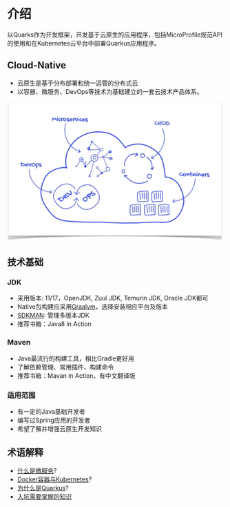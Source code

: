 # 介绍

以Quarks作为开发框架，开发基于云原生的应用程序，包括MicroProfile规范API的使用和在Kubernetes云平台中部署Quarkus应用程序。

## Cloud-Native

* 云原生是基于分布部署和统一运管的分布式云
* 以容器、微服务、DevOps等技术为基础建立的一套云技术产品体系。

![Cloud-Native](/assets/images/1*xLYfw-LedpyFA-Fouzly6A.jpeg)


## 技术基础

### JDK

* 采用版本: 11/17，OpenJDK, Zuul JDK, Temurin JDK, Oracle JDK都可
* Native包构建应采用[Graalvm](https://www.graalvm.org/downloads/)，选择安装相应平台及版本
* [SDKMAN](https://sdkman.io/install): 管理多版本JDK
* 推荐书箱：Java8 in Action

### Maven

* Java最流行的构建工具，相比Gradle更好用
* 了解依赖管理、常用插件、构建命令
* 推荐书箱：Mavan in Action，有中文翻译版


### 适用范围

* 有一定的Java基础开发者
* 编写过Spring应用的开发者
* 希望了解并增强云原生开发知识

## 术语解释

* [什么是微服务](./microservice.md)?
* [Docker容器与Kubernetes](./docker-k8s.md)?
* [为什么是Quarkus](./why-quarkus.md)?
* [入坑需要掌握的知识](./requirement.md)